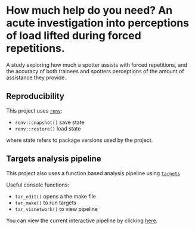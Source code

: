 # How much help do you need? An acute investigation into perceptions of load lifted during forced repetitions.

A study exploring how much a spotter assists with forced repetitions, and the accuracy of both trainees and spotters perceptions of the amount of assistance they provide.

## Reproducibility

This project uses
[`renv`](https://rstudio.github.io/renv/articles/renv.html#reproducibility):

- `renv::snapshot()` save state
- `renv::restore()` load state

where state refers to package versions used by the project.

## Targets analysis pipeline

This project also uses a function based analysis pipeline using
[`targets`](https://books.ropensci.org/targets/)

Useful console functions:

- `tar_edit()` opens a the make file
- `tar_make()` to run targets
- `tar_visnetwork()` to view pipeline

You can view the current interactive pipeline by clicking [here](https://raw.githack.com/jamessteeleii/spotter_forced_reps/main/visnetwork.html).

